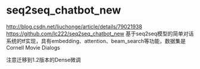 # seq2seq_chatbot_new
http://blog.csdn.net/liuchonge/article/details/79021938
https://github.com/lc222/seq2seq_chatbot_new
基于seq2seq模型的简单对话系统的tf实现，具有embedding、attention、beam_search等功能，数据集是Cornell Movie Dialogs

注意迁移到1.2版本的Dense微调
